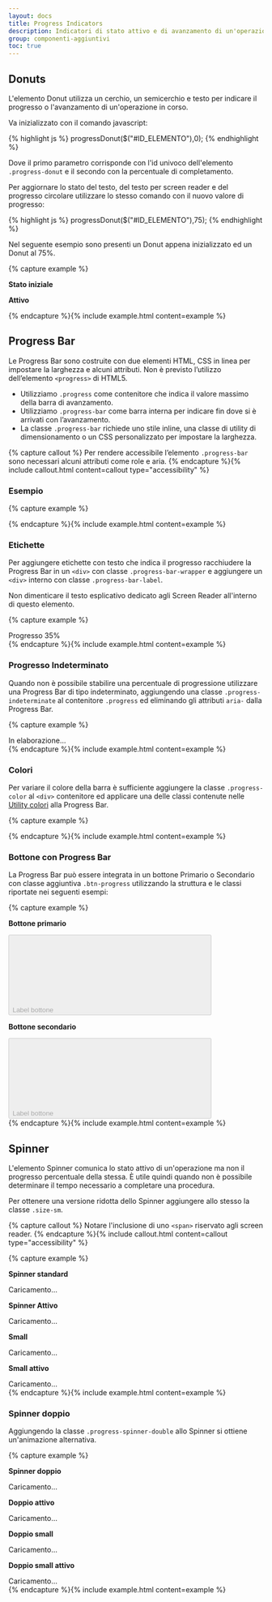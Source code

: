 ```yaml
---
layout: docs
title: Progress Indicators
description: Indicatori di stato attivo e di avanzamento di un'operazione
group: componenti-aggiuntivi
toc: true
---
```


<script>
	//attiva donuts
	document.addEventListener("DOMContentLoaded", function() {
		progressDonut($("#DonutProgress1"),0);
		progressDonut($("#DonutProgress2"),75);
	})
</script>

## Donuts

L'elemento Donut utilizza un cerchio, un semicerchio e testo per indicare il progresso o l'avanzamento di un'operazione in corso.

Va inizializzato con il comando javascript:

{% highlight js %}
  progressDonut($("#ID_ELEMENTO"),0);
{% endhighlight %}

Dove il primo parametro corrisponde con l'id univoco dell'elemento `.progress-donut` e il secondo con la percentuale di completamento.

Per aggiornare lo stato del testo, del testo per screen reader e del progresso circolare utilizzare lo stesso comando con il nuovo valore di progresso:

{% highlight js %}
  progressDonut($("#ID_ELEMENTO"),75);
{% endhighlight %}

Nel seguente esempio sono presenti un Donut appena inizializzato ed un Donut al 75%.

{% capture example %}
<div class="container">
	<div class="row">
		<div class="col-12 col-sm-6">
			<p><strong>Stato iniziale</strong></p>
			<div class="progress-donut-wrapper">
				<div id="DonutProgress1" class="progress-donut"></div>
				<span class="sr-only"></span>
			</div>
		</div>
		<div class="col-12 col-sm-6">
			<p><strong>Attivo</strong></p>
			<div class="progress-donut-wrapper">
				<div id="DonutProgress2" class="progress-donut"></div>
				<span class="sr-only"></span>
			</div>
		</div>
	</div>
</div>
{% endcapture %}{% include example.html content=example %}

## Progress Bar

Le Progress Bar sono costruite con due elementi HTML, CSS in linea per impostare la larghezza e alcuni attributi. Non è previsto l’utilizzo dell’elemento `<progress>` di HTML5.

- Utilizziamo `.progress` come contenitore che indica il valore massimo della barra di avanzamento.
- Utilizziamo `.progress-bar` come barra interna per indicare fin dove si è arrivati con l’avanzamento.
- La classe `.progress-bar` richiede uno stile inline, una classe di utility di dimensionamento o un CSS personalizzato per impostare la larghezza.

{% capture callout %}
Per rendere accessibile l’elemento `.progress-bar` sono necessari alcuni attributi come role e aria.
{% endcapture %}{% include callout.html content=callout type="accessibility" %}

### Esempio

{% capture example %}
<div class="progress">
	<div class="progress-bar" role="progressbar" style="width: 50%" aria-valuenow="50" aria-valuemin="0" aria-valuemax="100"></div>
</div>
{% endcapture %}{% include example.html content=example %}

### Etichette

Per aggiungere etichette con testo che indica il progresso racchiudere la Progress Bar in un `<div>` con classe `.progress-bar-wrapper` e aggiungere un `<div>` interno con classe `.progress-bar-label`.

Non dimenticare il testo esplicativo dedicato agli Screen Reader all'interno di questo elemento.  

{% capture example %}
<div class="progress-bar-wrapper">
	<div class="progress-bar-label"><span class="sr-only">Progresso </span>35%</div>
	<div class="progress">
		<div class="progress-bar" role="progressbar" style="width: 50%" aria-valuenow="50" aria-valuemin="0" aria-valuemax="100"></div>
	</div>
</div>
{% endcapture %}{% include example.html content=example %}

### Progresso Indeterminato

Quando non è possibile stabilire una percentuale di progressione utilizzare una Progress Bar di tipo indeterminato, aggiungendo una classe `.progress-indeterminate` al contenitore `.progress` ed eliminando gli attributi `aria-` dalla Progress Bar.

{% capture example %}
<div class="progress progress-indeterminate">
	<span class="sr-only">In elaborazione...</span>
	<div class="progress-bar" role="progressbar"></div>
</div>
{% endcapture %}{% include example.html content=example %}

### Colori

Per variare il colore della barra è sufficiente aggiungere la classe `.progress-color` al `<div>` contenitore ed applicare una delle classi contenute nelle <a href="{{ site.baseurl }}/docs/utilities/colori/#colore-di-sfondo">Utility colori</a> alla Progress Bar.

{% capture example %}
<div class="progress progress-color">
	<div class="progress-bar bg-success" role="progressbar" style="width: 25%" aria-valuenow="25" aria-valuemin="0" aria-valuemax="100"></div>
</div>
<div class="progress progress-color">
	<div class="progress-bar bg-info" role="progressbar" style="width: 33%" aria-valuenow="33" aria-valuemin="0" aria-valuemax="100"></div>
</div>
<div class="progress progress-color">
	<div class="progress-bar bg-warning" role="progressbar" style="width: 50%" aria-valuenow="50" aria-valuemin="0" aria-valuemax="100"></div>
</div>
<div class="progress progress-color">
	<div class="progress-bar bg-danger" role="progressbar" style="width: 66%" aria-valuenow="66" aria-valuemin="0" aria-valuemax="100"></div>
</div>
{% endcapture %}{% include example.html content=example %}

### Bottone con Progress Bar

La Progress Bar può essere integrata in un bottone Primario o Secondario con classe aggiuntiva `.btn-progress` utilizzando la struttura e le classi riportate nei seguenti esempi:

{% capture example %}

<div class="container">
	<div class="row">
		<div class="col-12 col-sm-6">
			<p><strong>Bottone primario</strong></p>
			<button type="button" class="btn btn-primary btn-progress disabled" disabled>
			Label bottone <svg class="icon icon-light"><use xlink:href="{{ site.baseurl }}/dist/svg/sprite.svg#it-github"></use></svg>
			<span class="progress">
				<span class="progress-bar" role="progressbar" style="width: 50%" aria-valuenow="50" aria-valuemin="0" aria-valuemax="100"></span>
			</span>
			</button>
		</div>
		<div class="col-12 col-sm-6">
			<p><strong>Bottone secondario</strong></p>
			<button type="button" class="btn btn-secondary btn-progress disabled" disabled>
			Label bottone <svg class="icon icon-light"><use xlink:href="{{ site.baseurl }}/dist/svg/sprite.svg#it-github"></use></svg>
			<span class="progress">
				<span class="progress-bar" role="progressbar" style="width: 50%" aria-valuenow="50" aria-valuemin="0" aria-valuemax="100"></span>
			</span>
			</button>
		</div>
	</div>
</div>
{% endcapture %}{% include example.html content=example %}

## Spinner

L'elemento Spinner comunica lo stato attivo di un'operazione ma non il progresso percentuale della stessa. È utile quindi quando non è possibile determinare il tempo necessario a completare una procedura.

Per ottenere una versione ridotta dello Spinner aggiungere allo stesso la classe `.size-sm`.

{% capture callout %}
Notare l'inclusione di uno `<span>` riservato agli screen reader.
{% endcapture %}{% include callout.html content=callout type="accessibility" %}

{% capture example %}
<div class="container">
	<div class="row">
		<div class="col-6 col-lg-3">
			<p class="mb-3"><strong>Spinner standard</strong></p>
			<div class="progress-spinner">
				<span class="sr-only">Caricamento...</span>
			</div>
		</div>
		<div class="col-6 col-lg-3">
			<p class="mb-3"><strong>Spinner Attivo</strong></p>
			<div class="progress-spinner progress-spinner-active">
				<span class="sr-only">Caricamento...</span>
			</div>
		</div>
		<div class="col-6 col-lg-3 mt-3 mt-lg-0">
			<p class="mb-3"><strong>Small</strong></p>
			<div class="progress-spinner size-sm">
				<span class="sr-only">Caricamento...</span>
			</div>
		</div>
		<div class="col-6 col-lg-3 mt-3 mt-lg-0">
			<p class="mb-3"><strong>Small attivo</strong></p>
			<div class="progress-spinner progress-spinner-active size-sm">
				<span class="sr-only">Caricamento...</span>
			</div>
		</div>
	</div>
</div>
{% endcapture %}{% include example.html content=example %}

### Spinner doppio

Aggiungendo la classe `.progress-spinner-double` allo Spinner si ottiene un'animazione alternativa.

{% capture example %}
<div class="container">
	<div class="row">
		<div class="col-6 col-lg-3">
			<p class="mb-3"><strong>Spinner doppio</strong></p>
			<div class="progress-spinner progress-spinner-double">
				<div class="progress-spinner-inner"></div>
				<div class="progress-spinner-inner"></div>
				<span class="sr-only">Caricamento...</span>
			</div>
		</div>
		<div class="col-6 col-lg-3">
			<p class="mb-3"><strong>Doppio attivo</strong></p>
			<div class="progress-spinner progress-spinner-double progress-spinner-active">
				<div class="progress-spinner-inner"></div>
				<div class="progress-spinner-inner"></div>
				<span class="sr-only">Caricamento...</span>
			</div>
		</div>
		<div class="col-6 col-lg-3 mt-3 mt-lg-0">
			<p class="mb-3"><strong>Doppio small</strong></p>
			<div class="progress-spinner progress-spinner-double size-sm">
				<div class="progress-spinner-inner"></div>
				<div class="progress-spinner-inner"></div>
				<span class="sr-only">Caricamento...</span>
			</div>
		</div>
		<div class="col-6 col-lg-3 mt-3 mt-lg-0">
			<p class="mb-3"><strong>Doppio small attivo</strong></p>
			<div class="progress-spinner progress-spinner-double size-sm progress-spinner-active">
				<div class="progress-spinner-inner"></div>
				<div class="progress-spinner-inner"></div>
				<span class="sr-only">Caricamento...</span>
			</div>
		</div>
	</div>
</div>
{% endcapture %}{% include example.html content=example %}
